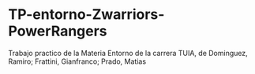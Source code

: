 # TP-entorno-Zwarriors-PowerRangers
Trabajo practico de la Materia Entorno de la carrera TUIA, de Dominguez, Ramiro; Frattini, Gianfranco; Prado, Matias


